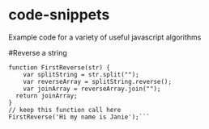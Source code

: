 # code-snippets
Example code for a variety of useful javascript algorithms

#Reverse a string
```
function FirstReverse(str) { 
    var splitString = str.split("");
    var reverseArray = splitString.reverse();
    var joinArray = reverseArray.join("");
  return joinArray;     
}
// keep this function call here 
FirstReverse('Hi my name is Janie');```



